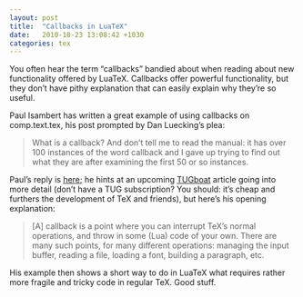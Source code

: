 ```yaml
---
layout: post
title:  "Callbacks in LuaTeX"
date:   2010-10-23 13:08:42 +1030
categories: tex
---
```


<p>You often hear the term “callbacks” bandied about when reading about new functionality offered by LuaTeX. Callbacks offer powerful functionality, but they don’t have pithy explanation that can easily explain why they’re so useful.</p>

<p>Paul Isambert has written a great example of using callbacks on comp.text.tex, his post prompted by Dan Luecking’s plea:</p>

<blockquote>
  <p>What is a callback? And don’t tell me to read the manual:
it has over 100 instances of the word callback and I gave
up trying to find out what they are after examining the
first 50 or so instances. </p>
</blockquote>

<p>Paul’s reply is <a href="http://groups.google.com.au/group/comp.text.tex/msg/62205ab5d302e11f">here</a>; he hints at an upcoming <a href="http://tug.org/TUGboat/">TUGboat</a> article going into more detail (don’t have a TUG subscription? You should: it’s cheap and furthers the development of TeX and friends), but here’s his opening explanation:</p>

<blockquote>
  <p>[A] callback is a point where you can interrupt TeX’s
normal operations, and throw in some (Lua) code of your own. There are
many such points, for many different operations: managing the input
buffer, reading a file, loading a font, building a paragraph, etc. </p>
</blockquote>

<p>His example then shows a short way to do in LuaTeX what requires rather more fragile and tricky code in regular TeX. Good stuff.</p>
